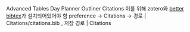 Advanced Tables
Day Planner
Outliner
Citations
	이를 위해 zotero와 [better bibtex](https://github.com/retorquere/zotero-better-bibtex/releases/tag/v6.7.22)가 설치되어있어야 함
	preference -> Citations -> 경로 | Citations/citations.bib , 저장 경로 | Citations